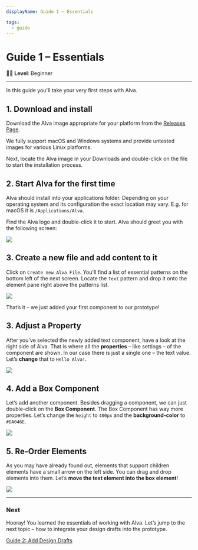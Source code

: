 ```yaml
---
displayName: Guide 1 – Essentials

tags:
  - guide
---
```


# Guide 1 – Essentials

:woman_student: **Level**: Beginner

---

In this guide you'll take your very first steps with Alva.



## 1. Download and install

Download the Alva image appropriate for your platform from the [Releases Page](https://github.com/meetalva/alva/releases). 

We fully support macOS and Windows systems and provide untested images for various Linux platforms.

Next, locate the Alva image in your Downloads and double-click on the file to start the installation process.

## 2. Start Alva for the first time

Alva should install into your applications folder. Depending on your operating system and
its configuration the exact location may vary. E.g. for macOS it is `/Applications/Alva`. 

Find the Alva logo and double-click it to start. Alva should greet you with the following screen:

![](https://media.meetalva.io/alva-greeting.png)


## 3. Create a new file and add content to it

Click on `Create new Alva File`. You'll find a list of essential patterns on the bottom left of the next screen.
Locate the `Text` pattern and drop it onto the element pane right above the patterns list.

![](https://media.meetalva.io/guides/guide-01-01.gif)

That’s it – we just added your first component to our prototype!

## 3. Adjust a Property
After you've selected the newly added text component, have a look at the right side of Alva. That is where all the **properties** – like settings – of the component are shown. In our case there is just a single one – the text value. Let’s **change** that to `Hello Alva!`.

![](https://media.meetalva.io/properties.png)

## 4. Add a Box Component
Let’s add another component. Besides dragging a component, we can just double-click on the **Box Component**. The Box Component has way more properties. Let’s change the `height` to `400px` and the **background-color** to `#DA046E`.

![](https://media.meetalva.io/box-color.png)

## 5. Re-Order Elements
As you may have already found out, elements that support children elements have a small arrow on the left side. You can drag and drop elements into them. Let’s **move the text element into the box element**!

![](https://media.meetalva.io/box-nesting.png)

---

### Next
Hooray! You learned the essentials of working with Alva. Let’s jump to the next topic – how to integrate your design drafts into the prototype.

[Guide 2: Add Design Drafts](./doc/docs/guides/design?guides-enabled=true)
